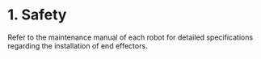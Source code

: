 ﻿# 1. Safety

Refer to the maintenance manual of each robot for detailed specifications regarding the installation of end effectors.